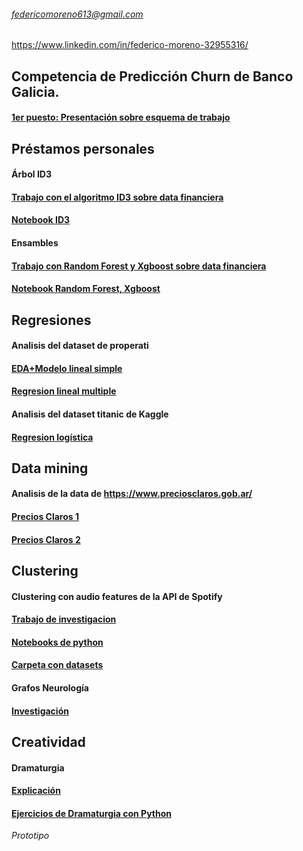 
###### [federicomoreno613@gmail.com](federicomoreno613@gmail.com)
https://www.linkedin.com/in/federico-moreno-32955316/

## Competencia de Predicción Churn de Banco Galicia.
#### [1er puesto: Presentación sobre esquema de trabajo](https://github.com/federicomoreno613/proyectos/blob/master/1er%20Puesto%20Competencia%20de%20Churn/presentacion_final1.pdf)

## Préstamos personales
#### Árbol ID3
#### [Trabajo con el algoritmo ID3 sobre data financiera](https://github.com/federicomoreno613/proyectos/blob/master/ID3/TP1-ML%20Moreno-Perini-Piccheti%2030may19.pdf)
#### [Notebook ID3](https://github.com/federicomoreno613/proyectos/blob/master/ID3/TP1-ML%20Moreno-Perini-Piccheti%2030may19.ipynb)

#### Ensambles
#### [Trabajo con Random Forest y Xgboost sobre data financiera ](https://github.com/federicomoreno613/proyectos/blob/master/Random%20Forest%20Xgboot/Tp2-Grupo18.pdf)
#### [Notebook Random Forest, Xgboost](https://github.com/federicomoreno613/proyectos/blob/master/Random%20Forest%20Xgboot/Tp2-Grupo18.ipynb)


## Regresiones
#### Analisis del dataset de properati
#### [EDA+Modelo lineal simple](https://rpubs.com/fede_moreno613/541034)
#### [Regresion lineal multiple](http://rpubs.com/fede_moreno613/549138)
#### Analisis del dataset titanic de Kaggle
#### [Regresion logística](http://rpubs.com/fede_moreno613/557471)

## Data mining
#### Analisis de la data de https://www.preciosclaros.gob.ar/
#### [Precios Claros 1](https://github.com/federicomoreno613/proyectos/raw/master/Precios%20Claros%20CABA/Moreno_Picchetti_DM_TP01.pdf)
#### [Precios Claros 2](https://github.com/federicomoreno613/proyectos/raw/master/Precios%20Claros%20CABA/Informe_DM2.pdf)

## Clustering

#### Clustering con audio features de la API de Spotify
#### [Trabajo de investigacion](https://github.com/federicomoreno613/proyectos/raw/master/Clustering%20con%20Sonido/DMCyT-TP1_Moreno-Picchetti.pdf)
#### [Notebooks de python](https://github.com/federicomoreno613/proyectos/blob/master/Clustering%20con%20Sonido/TP1/TP1.ipynb) 
#### [Carpeta con datasets](https://github.com/federicomoreno613/proyectos/tree/master/Clustering%20con%20Sonido/TP1)

#### Grafos Neurología
#### [Investigación](https://github.com/federicomoreno613/proyectos/raw/master/Grafos%20Neuro/DMCT_TP2_Grafos_Neuro%20(1).pdf) 

## Creatividad

#### Dramaturgia 
#### [Explicación](https://github.com/federicomoreno613/proyectos/tree/master/Creatividad)
#### [Ejercicios de Dramaturgia con Python](https://github.com/federicomoreno613/proyectos/blob/master/Creatividad/kafka3.ipynb)
*Prototipo*
